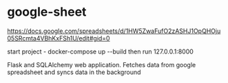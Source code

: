 # google-sheet
https://docs.google.com/spreadsheets/d/1HW5ZwaFufO2zASHJ1OpQHOju05SRcmta4VBhKxFSh1U/edit#gid=0

start project - docker-compose up --build
then run 127.0.0.1:8000

Flask and SQLAlchemy web application. Fetches data from google spreadsheet and syncs data in the background
